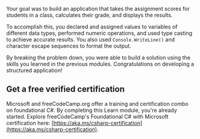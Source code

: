Your goal was to build an application that takes the assignment scores for students in a class, calculates their grade, and displays the results. 

To accomplish this, you declared and assigned values to variables of different data types, performed numeric operations, and used type casting to achieve accurate results. You also used `Console.WriteLine()` and character escape sequences to format the output.

By breaking the problem down, you were able to build a solution using the skills you learned in the previous modules. Congratulations on developing a structured application!

## Get a free verified certification
 
Microsoft and freeCodeCamp.org offer a training and certification combo on foundational C#. By completing this Learn module, you're already started. Explore freeCodeCamp's Foundational C# with Microsoft certification here: [https://aka.ms/csharp-certification](https://aka.ms/csharp-certification).